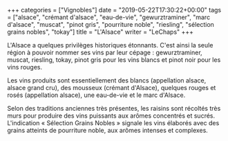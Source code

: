 +++
categories = ["Vignobles"]
date = "2019-05-22T17:30:22+00:00"
tags = ["alsace", "crémant d'alsace", "eau-de-vie", "gewurztraminer", "marc d'alsace", "muscat", "pinot gris", "pourriture noble", "riesling", "sélection grains nobles", "tokay"] 
title = "L'Alsace"
writer = "LeChaps"
+++

L'Alsace a quelques privilèges historiques étonnants. C'est ainsi la seule région à pouvoir nommer ses vins par leur cépage : gewurztraminer, muscat, riesling, tokay, pinot gris pour les vins blancs et pinot noir pour les vins rouges.  

Les vins produits sont essentiellement des blancs (appellation alsace, alsace grand cru), des mousseux (crémant d'Alsace), quelques rouges et rosés (appellation alsace), une eau-de-vie et le marc d'Alsace.  

Selon des traditions anciennes très présentes, les raisins sont récoltés très murs pour produire des vins puissants aux arômes concentrés et sucrés. L'indication « Sélection Grains Nobles » signale les vins élaborés avec des grains atteints de pourriture noble, aux arômes intenses et complexes.